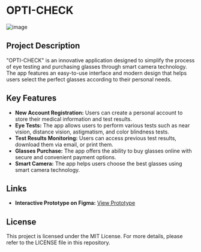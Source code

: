 # OPTI-CHECK 
![image](https://github.com/user-attachments/assets/c8a6000b-4036-4cf0-b6ff-bf39ffe4a42f)

## Project Description
"OPTI-CHECK" is an innovative application designed to simplify the process of eye testing and purchasing glasses through smart camera technology. The app features an easy-to-use interface and modern design that helps users select the perfect glasses according to their personal needs.

## Key Features
- **New Account Registration:** Users can create a personal account to store their medical information and test results.
- **Eye Tests:** The app allows users to perform various tests such as near vision, distance vision, astigmatism, and color blindness tests.
- **Test Results Monitoring:** Users can access previous test results, download them via email, or print them.
- **Glasses Purchase:** The app offers the ability to buy glasses online with secure and convenient payment options.
- **Smart Camera:** The app helps users choose the best glasses using smart camera technology.

## Links
- **Interactive Prototype on Figma:** [View Prototype](https://www.figma.com/proto/5qE2XhNDyBYY0Ii86dwDUy/(-OPTI-CHECK-)?node-id=1-16&t=8338V2f8TMEFM5Yw-1)

## License
This project is licensed under the MIT License. For more details, please refer to the LICENSE file in this repository.

